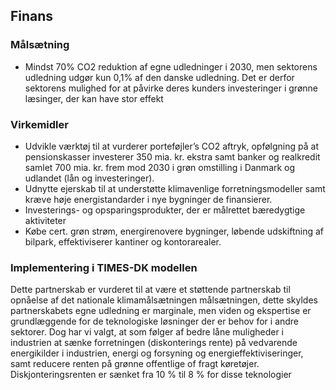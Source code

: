 ## Finans

### Målsætning
- Mindst 70% CO2 reduktion af egne udledninger i 2030, men sektorens udledning udgør kun 0,1% af den danske udledning. Det er derfor sektorens mulighed for at påvirke deres kunders investeringer i grønne læsinger, der kan have stor effekt

### Virkemidler
- Udvikle værktøj til at vurderer porteføjler’s CO2 aftryk, opfølgning på at pensionskasser investerer 350 mia. kr. ekstra samt banker og realkredit samlet 700 mia. kr. frem mod 2030 i grøn omstilling i Danmark og udlandet (lån og investeringer).
- Udnytte ejerskab til at understøtte klimavenlige forretningsmodeller samt kræve høje energistandarder i nye bygninger de finansierer.
- Investerings- og opsparingsprodukter, der er målrettet bæredygtige aktiviteter
- Købe cert. grøn strøm, energirenovere bygninger, løbende udskiftning af bilpark, effektiviserer kantiner og kontorarealer.

### Implementering i TIMES-DK modellen
Dette partnerskab er vurderet til at være et støttende partnerskab til opnåelse af det nationale klimamålsætningen målsætningen, dette skyldes partnerskabets egne udledning er marginale, men viden og ekspertise er grundlæggende for de teknologiske løsninger der er behov for i andre sektorer. 
Dog har vi valgt, at som følger af bedre låne muligheder i industrien at sænke forretningen (diskonterings rente) på vedvarende energikilder i industrien, energi og forsyning og energieffektiviseringer, samt reducere renten på grønne offentlige of fragt køretøjer. Diskjonteringsrenten er sænket fra 10 % til 8 % for disse teknologier